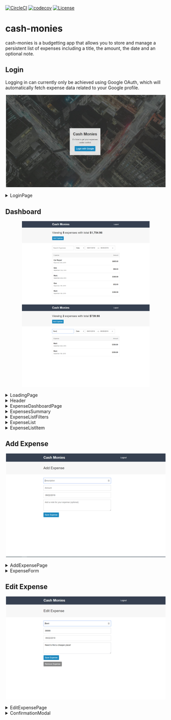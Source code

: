 [![CircleCI](https://circleci.com/gh/IanGlass/cash-monies/tree/master.svg?style=svg)](https://circleci.com/gh/IanGlass/cash-monies/tree/master) [![codecov](https://codecov.io/gh/IanGlass/cash-monies/branch/master/graph/badge.svg)](https://codecov.io/gh/IanGlass/cash-monies) [![License](https://img.shields.io/badge/License-Apache%202.0-blue.svg)](https://opensource.org/licenses/Apache-2.0)

# cash-monies
cash-monies is a budgetting app that allows you to store and manage a persistent list of expenses including a title, the amount, the date and an optional note.

## Login
Logging in can currently only be achieved using Google OAuth, which will automatically fetch expense data related to your Google profile.
<p align="center">
<img src="./github_images/login-page.png" width="500">
</p>

<details>
<summary>LoginPage</summary>
The LoginPage consists of a relatively simple stateless functional component, which uses a startLogin functional action generator to prompt a Google OAuth modal.

```javascript
export const LoginPage = (props) => (
  <div className="box-layout">
    <div className="box-layout__box">
      <h1 className="box-layout__title">Cash Monies</h1>
      <p>It's time to get your expenses under control</p>
      <button className="button" onClick={props.startLogin}>Login with Google</button>
    </div>
  </div>
)

const mapDispatchToProps = (dispatch) => ({
  startLogin: dispatch(startLogin)
});

export default connect(undefined, mapDispatchToProps)(LoginPage);
```

auth.js
```javascript
export const startLogin = () => {
  return () => {
    return firebase.auth().signInWithPopup(googleAuthProvider);
  }
}
```
</details>

## Dashboard

<p align="center">
<img src="./github_images/dashboard.png" width="400">
<img src="./github_images/dashboard-filtered.png" width="400">
</p>

<details>
<summary>LoadingPage</summary>
The LoadingPage consists of a spinner gif exported as a stateless functional component and is the first component to be rendered. Once the firebase `onAuthStateChange` event listener is triggered, the AppRouter will be rendered, taking a logged in user to the dashboard.

```javascript
const LoadingPage = () => (
  <div className="loader">
    <img className="loader__image" src="/images/loader.gif" />
  </div>
);

export default LoadingPage;
```

app.js
```javascript
const jsx = (
  <Provider store={store}>
    <AppRouter />
  </Provider>
);

let hasRendered = false;
const renderApp = () => {
  if (!hasRendered) {
    ReactDOM.render(jsx, document.getElementById('app'));
    hasRendered = true;
  }
}

ReactDOM.render(<LoadingPage />, document.getElementById('app'));

firebase.auth().onAuthStateChanged((user) => {
  // Log user out
  if (!user) {
    store.dispatch(logout());
    renderApp();
    return history.push('/');
  }
  store.dispatch(login(user.uid));
  // Log user in
  // Wait until expenses are loaded from DB before rendering application
  store.dispatch(startSetExpenses())
  .then(() => {
    renderApp();
    if (history.location.pathname === '/') {
      return history.push('/dashboard');
    }
  });
});
```
</details>

<details>
<summary>Header</summary>
The header component contains two "links", one returns to the dashboard and one begins the logout action and re-directs the user to the login page.

```javascript
export const Header = (props) => (
  <header className="header">
    <div className="content-container">
      <div className="header__content">
        <Link className="header__title" to="/dashboard">
          <h1>Cash Monies</h1>
        </Link>
        <button className="button button--link" onClick={props.startLogout}>Logout</button>
      </div>
    </div>
  </header>
);

const mapDispatchToProps = (dispatch) => ({
  startLogout: dispatch(startLogout)
});

export default connect(undefined, mapDispatchToProps)(Header);
```

auth.js

```javascript
export const startLogout = () => {
  return () => {
    return firebase.auth().signOut();
  }
}
```
</details>

<details>
<summary>ExpenseDashboardPage</summary>
A container component.

```javascript
const ExpenseDashboardPage = () => (
  <div>
    <ExpensesSummary />
    <ExpenseListFilters />
    <ExpenseList />
  </div>
);

export default ExpenseDashboardPage;
```
</details>

<details>
<summary>ExpensesSummary</summary>
Shows a summary of expenses which are currently viewed, filtered results will not contribute to summary information. Information on filtered expenses is processed by two selectors, expensesTotal and getVisibleExpenses.

```javascript
export const ExpensesSummary = (props) => (
  <div className="page-header">
    <div className="content-container">
      <h1 className="page-header__title">Viewing <span>{props.expensesCount}</span> {props.expensesCount === 1 ? 'expense' : 'expenses'} with total <span>{numeral(props.expensesTotal / 100).format('$0,0.00')}</span></h1>
      <div className="page-header__actions">
        <Link to="/create" className="button">Add Expense</Link>
      </div>
    </div>
  </div>
);

const mapStateToProps = (state) => ({
  expensesTotal: expensesTotal(getVisibleExpenses(state.expenses, state.filters)),
  expensesCount: getVisibleExpenses(state.expenses, state.filters).length
})

export default connect(mapStateToProps)(ExpensesSummary);
```
</details>

<details>
<summary>ExpenseListFilters</summary>
Views the currently applied list of filters and sets them in the Redux global store.

```javascript
export class ExpenseListFilters extends React.Component {
  state = {
    calendarFocused: null,
  }
  onDatesChange = ({ startDate, endDate }) => {
    this.props.setStartDate(startDate);
    this.props.setEndDate(endDate);
  }
  onFocusChange = (calendarFocused) => {
    this.setState(() => ({ calendarFocused }));
  }
  onTextChange = (e) => {
    this.props.setTextFilter(e.target.value);
  }
  onSortChange = (e) => {
    if (e.target.value === 'date') {
      this.props.sortByDate();
    } else if (e.target.value === 'amount') {
      this.props.sortByAmount();
    }
  }
  render() {
    return (
      <div className="content-container">
        <div className="input-group">
          <div className="input-group__item">
            <input
              className="text-input"
              placeholder="Search Expenses"
              type="text"
              value={this.props.filters.text}
              onChange={this.onTextChange}
            />
          </div>
          <div className="input-group__item">
            <select
              className="select"
              value={this.props.filters.sortBy}
              onChange={this.onSortChange}
            >
              <option value="date">Date</option>
              <option value="amount">Amount</option>
            </select>
          </div>
          <div className="input-group__item">
            <DateRangePicker
              startDate={this.props.filters.startDate}
              endDate={this.props.filters.endDate}
              onDatesChange={this.onDatesChange}
              focusedInput={this.state.calendarFocused}
              onFocusChange={this.onFocusChange}
              showClearDates={true}
              numberOfMonths={1}
              isOutsideRange={() => false}
            />
          </div>
        </div>
      </div>
    )
  }
}

const mapStateToProps = (state) => ({
  filters: state.filters
});

const mapDispatchToProps = (dispatch) => ({
  setTextFilter: (text) => dispatch(setTextFilter(text)),
  sortByDate: () => dispatch(sortByDate()),
  sortByAmount: () => dispatch(sortByAmount()),
  setStartDate: (startDate) => dispatch(setStartDate(startDate)),
  setEndDate: (endDate) => dispatch(setEndDate(endDate))
})

export default connect(mapStateToProps, mapDispatchToProps)(ExpenseListFilters);
```
</details>

<details>
<summary>ExpenseList</summary>
Component containing the list of expenses which are not removed by the current set of filters defined in the global Redux store.

```javascript
export const ExpenseList = (props) => (
  <div className="content-container">
    <div className="list-header">
      <div className="show-for-mobile">Expenses</div>
      <div className="show-for-desktop">Expense</div>
      <div className="show-for-desktop">Amount</div>
    </div>
    <div className="list-body">
      {
        props.expenses.length === 0 ? (
          <div className="list-item list-item--message">
            <span>No Expenses</span>
          </div>
        ) : (
            props.expenses.map((expense) => {
              return <ExpenseListItem key={expense.id} {...expense} />;
            })
          )
      }
    </div>
  </div>
);

const mapStateToProps = (state) => {
  return {
    expenses: selectExpenses(state.expenses, state.filters)
  };
};

export default connect(mapStateToProps)(ExpenseList);
```
</details>

<details>
<summary>ExpenseListItem</summary>
Individual expense item showing the description, date created and the amount. Clicking on this item will move to the EditExpensePage.

```javascript
export const ExpenseListItem = ({ id, description, amount, createdAt }) => (
  <Link className="list-item" to={`/edit/${id}`}>
    <div>
      <h3 className="list-item__title">{description}</h3>
      <span className="list-item__sub-title">{moment(createdAt).format('MMMM Do, YYYY')}</span>    
    </div>
    <h3 className="list-item__data">{numeral(amount / 100).format('$0,0.00')}</h3>
  </Link>
);

export default ExpenseListItem;
```
</details>

## Add Expense
<p align="center">
<img src="./github_images/add-expense.png" width="500">
</p>

<details>
<summary>AddExpensePage</summary>
Renders an expense form to add a new expense and calls startAddExpense, which will add the new expense to firebase first, then if successfull, add the expense to the Redux global store.

```javascript
export class AddExpensePage extends React.Component {
  onSubmit = (expense) => {
    this.props.startAddExpense(expense);
    this.props.history.push('/');
  }
  render() {
    return (
      <div>
        <div className="page-header">
          <div className="content-container">
            <h1 className="page-header__title">Add Expense</h1>        
          </div>
        </div>
        <div className="content-container">
          <ExpenseForm
            onSubmit={this.onSubmit}
          />
        </div>
      </div>
    )
  }
}

const mapDispatchToProps = (dispatch) => (
  {
    startAddExpense: (expense) => dispatch(startAddExpense(expense))
  }
)

export default connect(undefined, mapDispatchToProps)(AddExpensePage);
```

expenses.js
```javascript
export const startAddExpense = (expenseData = {}) => {
  return (dispatch, getState) => {
    const {
      description = '',
      note = '',
      amount = 0,
      createdAt = 0
    } = expenseData;
    const expense = { description, note, amount, createdAt };

    // Return allows promise chaining when using startAddExpense, only add to redux if write to DB succeeded
    return database.ref(`users/${getState().auth.uid}/expenses`).push(expense).then((ref) => {
      dispatch(addExpense({
        id: ref.key,
        ...expense
      }));
    });
  };
};
```
</details>

<details>
<summary>ExpenseForm</summary>
The ExpenseForm is used by AddExpensePage and EditExpensePage and provides all the inputs and input validation for the app. This component expects a function prop.onSubmit to be passed in, which will be executed when "Save Expense" is pressed.

```javascript
export default class ExpenseForm extends React.Component {
  constructor(props) {
    super(props);

    this.state = {
      description: props.expense ? props.expense.description : '',
      note: props.expense ? props.expense.note : '',
      amount: props.expense ? (props.expense.amount).toString() : '',
      createdAt: props.expense ? moment(props.expense.createdAt) : moment(),
      calendarFocused: false,
      error: ''
    };
  }
  onDescriptionChange = (e) => {
    const description = e.target.value;
    this.setState(() => ({ description }));
  };
  onNoteChange = (e) => {
    const note = e.target.value;
    this.setState(() => ({ note }));
  };
  onAmountChange = (e) => {
    const amount = e.target.value;

    if (!amount || amount.match(/^\d{1,}(\.\d{0,2})?$/)) {
      this.setState(() => ({ amount }));
    }
  };
  onDateChange = (createdAt) => {
    if (createdAt) {
      this.setState(() => ({ createdAt }));
    }
  };
  onFocusChange = ({ focused }) => {
    this.setState(() => ({ calendarFocused: focused }));
  };
  onSubmit = (e) => {
    e.preventDefault();

    if (!this.state.description || !this.state.amount) {
      this.setState(() => ({ error: 'Please provide description and amount.' }));
    } else {
      this.setState(() => ({ error: '' }));
      this.props.onSubmit({
        description: this.state.description,
        amount: parseFloat(this.state.amount, 10),
        createdAt: this.state.createdAt.valueOf(),
        note: this.state.note
      });
    }
  };
  render() {
    return (
      <form className="form" onSubmit={this.onSubmit}>
        {this.state.error && <p className="form__error">{this.state.error}</p>}
        <input
          type="text"
          placeholder="Description"
          autoFocus
          className="text-input"
          value={this.state.description}
          onChange={this.onDescriptionChange}
        />
        <input
          type="text"
          placeholder="Amount"
          className="text-input"
          value={this.state.amount}
          onChange={this.onAmountChange}
        />
        <SingleDatePicker
          date={this.state.createdAt}
          onDateChange={this.onDateChange}
          focused={this.state.calendarFocused}
          onFocusChange={this.onFocusChange}
          numberOfMonths={1}
          isOutsideRange={() => false}
        />
        <textarea
          placeholder="Add a note for your expense (optional)"
          className="textarea"
          value={this.state.note}
          onChange={this.onNoteChange}
        >
        </textarea>
        <div>
          <button className="button">Save Expense</button>
        </div>
      </form>
    )
  }
}
```
</details>

## Edit Expense
<p align="center">
<img src="./github_images/edit-expense.png" width="500">
</p>

<details>
<summary>EditExpensePage</summary>
Like AddExpensePage, EditExpensePage shows the details for a single expense, however saving this expense will over write an expense rather than creating a new one. This component makes use of the ExpenseForm, also rendering a "Remove Expense" button.

```javascript
export class EditExpensePage extends React.Component {
  constructor() {
    super();

    this.state = {
      showModal: false,
    }
  }
  onSubmit = (expense) => {
    this.props.startEditExpense(this.props.expense.id, expense);
    this.props.history.push('/');
  }
  removeExpense = () => {
    this.closeModal();
    this.props.startRemoveExpense(this.props.expense.id);
    this.props.history.push('/');
  }
  openModal = () => {
    this.setState(() => ({
      showModal: true
    }));
  }
  closeModal = () => {
    this.setState(() => ({
      showModal: false
    }));
  }
  render() {
    return (
      <div>
        <div className="page-header">
          <div className="content-container">
            <h1 className="page-header__title">Edit Expense</h1>
          </div>
        </div>
        <div className="content-container">
          <ExpenseForm
            expense={this.props.expense}
            onSubmit={this.onSubmit}
          />
          <button className="button button--secondary"
            onClick={this.openModal}
          >Remove Expense</button>
          <ConfirmationModal
            showModal={this.state.showModal}
            closeModal={this.closeModal}
            confirmAction={this.removeExpense}
          />
        </div>
      </div>
    );
  }
}

const mapStateToProps = (state, props) => ({
  expense: state.expenses.find((expense) => expense.id === props.match.params.id)
});

const mapDispatchToProps = (dispatch, props) => ({
  startEditExpense: (id, expense) => dispatch(startEditExpense(id, expense)),
  startRemoveExpense: (id) => dispatch(startRemoveExpense({ id }))
})

export default connect(mapStateToProps, mapDispatchToProps)(EditExpensePage);
```
</details>

<details>
<summary>ConfirmationModal</summary>
The confirmation modal requires showModal and two function props confirmAction and closeModal. The two functions are attached to the "Yes" and "No" buttons.

```javascript
const ConfirmationModal = (props) => (
  <Modal
    isOpen={props.showModal}
    onRequestClose={props.closeModal}
    ariaHideApp={false}
    className="modal"
    contentLabel="Confirm Action"
  >
    <p>Are you sure?</p>
    <div className="button--group">
      <button className="button" onClick={props.confirmAction}>Yes</button>
      <button className="button" onClick={props.closeModal}>No</button>
    </div>
  </Modal>
);

export default ConfirmationModal;
```
</details>
